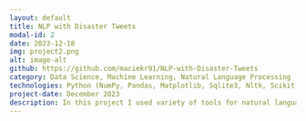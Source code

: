 ```yaml
---
layout: default
title: NLP with Disaster Tweets
modal-id: 2
date: 2023-12-18
img: project2.png
alt: image-alt
github: https://github.com/maciekr91/NLP-with-Disaster-Tweets
category: Data Science, Machine Learning, Natural Language Processing
technologies: Python (NumPy, Pandas, Matplotlib, Sqlite3, Nltk, Scikit-Learn), Jupyter Notebook, SQL
project-date: December 2023
description: In this project I used variety of tools for natural language processing to predict if tweets are about a real disaster or not. I created an automated environment for model evaluation as well as SQL database providing storage and easy access to models.
---
```


